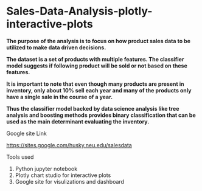 # Sales-Data-Analysis-plotly-interactive-plots


**The purpose of the analysis is to focus on how product sales data to be utilized to make data driven decisions.**

**The dataset is a set of products with multiple features. The classifier model suggests if following product will be sold or not based on these features.**

**It is important to note that even though many products are present in inventory, only about 10% sell each year and many of the products only have a single sale in the course of a year.**

**Thus the classifier model backed by data science analysis like tree analysis and boosting methods provides binary classification that can be used as the main determinant evaluating the inventory.**

Google site Link 

https://sites.google.com/husky.neu.edu/salesdata

Tools used 

1. Python jupyter notebook
2. Plotly chart studio for interactive plots
3. Google site for visulizations and dashboard
